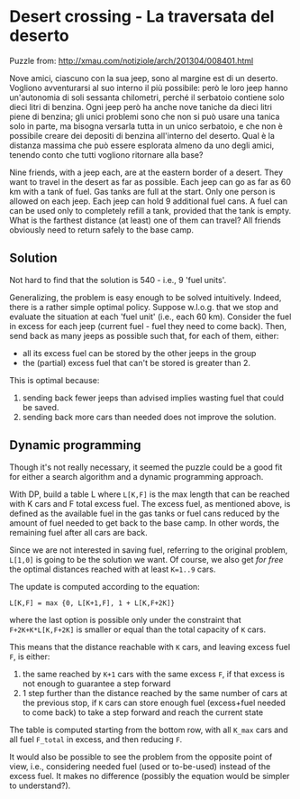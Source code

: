 Desert crossing - La traversata del deserto
=========================

Puzzle from:
http://xmau.com/notiziole/arch/201304/008401.html

Nove amici, ciascuno con la sua jeep, sono al margine est di un deserto. Vogliono avventurarsi al suo interno il più possibile: però le loro jeep hanno un'autonomia di soli sessanta chilometri, perché il serbatoio contiene solo dieci litri di benzina. Ogni jeep però ha anche nove taniche da dieci litri piene di benzina; gli unici problemi sono che non si può usare una tanica solo in parte, ma bisogna versarla tutta in un unico serbatoio, e che non è possibile creare dei depositi di benzina all'interno del deserto. Qual è la distanza massima che può essere esplorata almeno da uno degli amici, tenendo conto che tutti vogliono ritornare alla base?

Nine friends, with a jeep each, are at the eastern border of a desert.
They want to travel in the desert as far as possible.
Each jeep can go as far as 60 km with a tank of fuel. Gas tanks are full at the start. Only one person is allowed on each jeep.
Each jeep can hold 9 additional fuel cans. 
A fuel can can be used only to completely refill a tank, provided that the tank is empty.
What is the farthest distance (at least) one of them can travel?
All friends obviously need to return safely to the base camp.

Solution
--------

Not hard to find that the solution is 540 - i.e., 9 'fuel units'.

Generalizing, the problem is easy enough to be solved intuitively. 
Indeed, there is a rather simple optimal policy.
Suppose w.l.o.g. that we stop and evaluate the situation at each 'fuel unit' (i.e., each 60 km).
Consider the fuel in excess for each jeep (current fuel - fuel they need to come back). 
Then, send back as many jeeps as possible such that, for each of them, either:
- all its excess fuel can be stored by the other jeeps in the group 
- the (partial) excess fuel that can't be stored is greater than 2.

This is optimal because:

1. sending back fewer jeeps than advised implies wasting fuel that could be saved. 
2. sending back more cars than needed does not improve the solution.

Dynamic programming
-------------------

Though it's not really necessary, it seemed the puzzle could be a good fit for either a search algorithm and a dynamic programming approach.

With DP, build a table L where `L[K,F]` is the max length that can be reached with K cars and F total excess fuel. 
The excess fuel, as mentioned above, is defined as the available fuel in the gas tanks or fuel cans reduced by the amount of fuel needed to get back to the base camp. In other words, the remaining fuel after all cars are back.

Since we are not interested in saving fuel, referring to the original problem, `L[1,0]` is going to be the solution we want. 
Of course, we also get _for free_ the optimal distances reached with at least `K=1..9` cars.

The update is computed according to the equation:

    L[K,F] = max {0, L[K+1,F], 1 + L[K,F+2K]}

where the last option is possible only under the constraint that `F+2K+K*L[K,F+2K]` is smaller or equal than the total capacity of `K` cars.

This means that the distance reachable with `K` cars, and leaving excess fuel `F`, is either: 

1. the same reached by `K+1` cars with the same excess `F`, if that excess is not enough to guarantee a step forward
2. 1 step further than the distance reached by the same number of cars at the previous stop, if `K` cars can store enough fuel (excess+fuel needed to come back) to take a step forward and reach the current state

The table is computed starting from the bottom row, with all `K_max` cars and all fuel `F_total` in excess, and then reducing `F`. 

It would also be possible to see the problem from the opposite point of view, i.e., considering needed fuel (used or to-be-used) instead of the excess fuel. It makes no difference (possibly the equation would be simpler to understand?).
